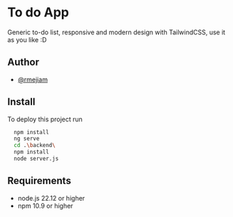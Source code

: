 
# To do App

Generic to-do list, responsive and modern design with TailwindCSS, use it as you like :D


## Author

- [@rmejiam](https://www.github.com/Ruddy-Mejia)


## Install

To deploy this project run


```bash
  npm install
  ng serve
  cd .\backend\
  npm install
  node server.js
```

##   Requirements 
- node.js 22.12 or higher
- npm 10.9 or higher